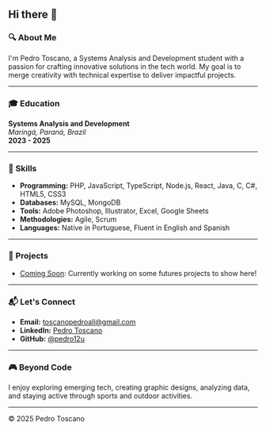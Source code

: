 ## Hi there 👋

### 🔍 About Me

I'm Pedro Toscano, a Systems Analysis and Development student with a passion for crafting innovative solutions in the tech world. My goal is to merge creativity with technical expertise to deliver impactful projects.

---

### 🎓 Education

**Systems Analysis and Development**  
*Maringá, Paraná, Brazil*  
**2023 - 2025**

---

### 🚀 Skills

- **Programming:** PHP, JavaScript, TypeScript, Node.js, React, Java, C, C#, HTML5, CSS3  
- **Databases:** MySQL, MongoDB  
- **Tools:** Adobe Photoshop, Illustrator, Excel, Google Sheets  
- **Methodologies:** Agile, Scrum  
- **Languages:** Native in Portuguese, Fluent in English and Spanish

---

### 💼 Projects

- [Coming Soon](#): Currently working on some futures projects to show here!

---

### 📬 Let's Connect

- **Email:** [toscanopedroall@gmail.com](mailto:toscanopedroall@gmail.com)  
- **LinkedIn:** [Pedro Toscano](https://www.linkedin.com/in/pedro-toscano-674454218/)  
- **GitHub:** [@pedro12u](https://github.com/pedro12u)

---

### 🎮 Beyond Code

I enjoy exploring emerging tech, creating graphic designs, analyzing data, and staying active through sports and outdoor activities.

---

© 2025 Pedro Toscano
